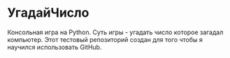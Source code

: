 # УгадайЧисло
Консольная игра на Python. Суть игры - угадать число которое загадал компьютер.
Этот тестовый репозиторий создан для того чтобы я научился использовать GitHub.
